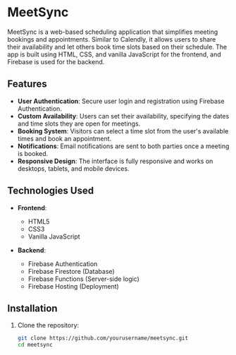 # MeetSync

MeetSync is a web-based scheduling application that simplifies meeting bookings and appointments. Similar to Calendly, it allows users to share their availability and let others book time slots based on their schedule. The app is built using HTML, CSS, and vanilla JavaScript for the frontend, and Firebase is used for the backend.

## Features

- **User Authentication**: Secure user login and registration using Firebase Authentication.
- **Custom Availability**: Users can set their availability, specifying the dates and time slots they are open for meetings.
- **Booking System**: Visitors can select a time slot from the user's available times and book an appointment.
- **Notifications**: Email notifications are sent to both parties once a meeting is booked.
- **Responsive Design**: The interface is fully responsive and works on desktops, tablets, and mobile devices.

## Technologies Used

- **Frontend**:

  - HTML5
  - CSS3
  - Vanilla JavaScript

- **Backend**:
  - Firebase Authentication
  - Firebase Firestore (Database)
  - Firebase Functions (Server-side logic)
  - Firebase Hosting (Deployment)

## Installation

1. Clone the repository:
   ```bash
   git clone https://github.com/yourusername/meetsync.git
   cd meetsync
   ```
